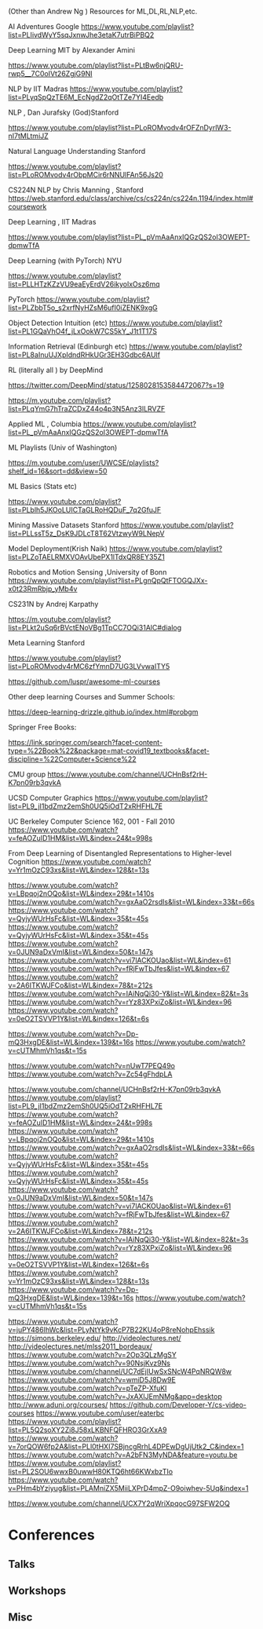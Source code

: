 
(Other than Andrew Ng )
Resources for ML,DL,RL,NLP,etc.

AI Adventures Google 
https://www.youtube.com/playlist?list=PLIivdWyY5sqJxnwJhe3etaK7utrBiPBQ2

Deep Learning MIT by Alexander Amini

https://www.youtube.com/playlist?list=PLtBw6njQRU-rwp5__7C0oIVt26ZgjG9NI

NLP by IIT Madras
https://www.youtube.com/playlist?list=PLyqSpQzTE6M_EcNgdZ2qOtTZe7YI4Eedb

NLP , Dan Jurafsky (God)Stanford

https://www.youtube.com/playlist?list=PLoROMvodv4rOFZnDyrlW3-nI7tMLtmiJZ

Natural Language Understanding Stanford

https://www.youtube.com/playlist?list=PLoROMvodv4rObpMCir6rNNUlFAn56Js20

CS224N NLP by Chris Manning , Stanford
https://web.stanford.edu/class/archive/cs/cs224n/cs224n.1194/index.html#coursework

Deep Learning , IIT Madras

https://www.youtube.com/playlist?list=PL_pVmAaAnxIQGzQS2oI3OWEPT-dpmwTfA

Deep Learning (with PyTorch) NYU

https://www.youtube.com/playlist?list=PLLHTzKZzVU9eaEyErdV26ikyolxOsz6mq

PyTorch
https://www.youtube.com/playlist?list=PLZbbT5o_s2xrfNyHZsM6ufI0iZENK9xgG

Object Detection Intuition (etc)
https://www.youtube.com/playlist?list=PL1GQaVhO4f_jLxOokW7CS5kY_J1t1T17S

Information Retrieval (Edinburgh etc)
https://www.youtube.com/playlist?list=PL8aInuUJXpIdndRHkUGr3EH3Gdbc6AUlf

RL (literally all ) by DeepMind

https://twitter.com/DeepMind/status/1258028153584472067?s=19

https://m.youtube.com/playlist?list=PLqYmG7hTraZCDxZ44o4p3N5Anz3lLRVZF

Applied ML , Columbia 
https://www.youtube.com/playlist?list=PL_pVmAaAnxIQGzQS2oI3OWEPT-dpmwTfA

ML Playlists (Univ of Washington)

https://m.youtube.com/user/UWCSE/playlists?shelf_id=16&sort=dd&view=50

ML Basics (Stats etc)

https://www.youtube.com/playlist?list=PLblh5JKOoLUICTaGLRoHQDuF_7q2GfuJF

Mining Massive Datasets  Stanford
https://www.youtube.com/playlist?list=PLLssT5z_DsK9JDLcT8T62VtzwyW9LNepV

Model Deployment(Krish Naik)
https://www.youtube.com/playlist?list=PLZoTAELRMXVOAvUbePX1lTdxQR8EY35Z1

Robotics and Motion Sensing ,University of Bonn
https://www.youtube.com/playlist?list=PLgnQpQtFTOGQJXx-x0t23RmRbjp_yMb4v

CS231N by Andrej Karpathy

https://m.youtube.com/playlist?list=PLkt2uSq6rBVctENoVBg1TpCC7OQi31AlC#dialog

Meta Learning Stanford

https://www.youtube.com/playlist?list=PLoROMvodv4rMC6zfYmnD7UG3LVvwaITY5

https://github.com/luspr/awesome-ml-courses

Other deep learning Courses and Summer Schools:

https://deep-learning-drizzle.github.io/index.html#probgm

Springer Free Books:

https://link.springer.com/search?facet-content-type=%22Book%22&package=mat-covid19_textbooks&facet-discipline=%22Computer+Science%22






CMU group
https://www.youtube.com/channel/UCHnBsf2rH-K7pn09rb3qvkA

UCSD Computer Graphics
https://www.youtube.com/playlist?list=PL9_jI1bdZmz2emSh0UQ5iOdT2xRHFHL7E

UC Berkeley Computer Science 162, 001 - Fall 2010
https://www.youtube.com/watch?v=feAOZuID1HM&list=WL&index=24&t=998s

From Deep Learning of Disentangled Representations to Higher-level Cognition
https://www.youtube.com/watch?v=Yr1mOzC93xs&list=WL&index=128&t=13s 

https://www.youtube.com/watch?v=LBpqoj2nOQo&list=WL&index=29&t=1410s
https://www.youtube.com/watch?v=gxAaO2rsdIs&list=WL&index=33&t=66s
https://www.youtube.com/watch?v=QyjyWUrHsFc&list=WL&index=35&t=45s
https://www.youtube.com/watch?v=QyjyWUrHsFc&list=WL&index=35&t=45s 
https://www.youtube.com/watch?v=0JUN9aDxVmI&list=WL&index=50&t=147s 
https://www.youtube.com/watch?v=vi7lACKOUao&list=WL&index=61 
https://www.youtube.com/watch?v=fRjFwTbJfes&list=WL&index=67 
https://www.youtube.com/watch?v=2A6ITKWJFCo&list=WL&index=78&t=212s
https://www.youtube.com/watch?v=IAiNqQi30-Y&list=WL&index=82&t=3s 
https://www.youtube.com/watch?v=rYz83XPxiZo&list=WL&index=96 
https://www.youtube.com/watch?v=0eO2TSVVP1Y&list=WL&index=126&t=6s


https://www.youtube.com/watch?v=Dp-mQ3HxgDE&list=WL&index=139&t=16s 
https://www.youtube.com/watch?v=cUTMhmVh1qs&t=15s 

https://www.youtube.com/watch?v=nUwT7PEQ49o
https://www.youtube.com/watch?v=Zc54gFhdpLA 






https://www.youtube.com/channel/UCHnBsf2rH-K7pn09rb3qvkA
https://www.youtube.com/playlist?list=PL9_jI1bdZmz2emSh0UQ5iOdT2xRHFHL7E
https://www.youtube.com/watch?v=feAOZuID1HM&list=WL&index=24&t=998s 
https://www.youtube.com/watch?v=LBpqoj2nOQo&list=WL&index=29&t=1410s
https://www.youtube.com/watch?v=gxAaO2rsdIs&list=WL&index=33&t=66s
https://www.youtube.com/watch?v=QyjyWUrHsFc&list=WL&index=35&t=45s
https://www.youtube.com/watch?v=QyjyWUrHsFc&list=WL&index=35&t=45s 
https://www.youtube.com/watch?v=0JUN9aDxVmI&list=WL&index=50&t=147s 
https://www.youtube.com/watch?v=vi7lACKOUao&list=WL&index=61 
https://www.youtube.com/watch?v=fRjFwTbJfes&list=WL&index=67 
https://www.youtube.com/watch?v=2A6ITKWJFCo&list=WL&index=78&t=212s
https://www.youtube.com/watch?v=IAiNqQi30-Y&list=WL&index=82&t=3s 
https://www.youtube.com/watch?v=rYz83XPxiZo&list=WL&index=96 
https://www.youtube.com/watch?v=0eO2TSVVP1Y&list=WL&index=126&t=6s 
https://www.youtube.com/watch?v=Yr1mOzC93xs&list=WL&index=128&t=13s 
https://www.youtube.com/watch?v=Dp-mQ3HxgDE&list=WL&index=139&t=16s 
https://www.youtube.com/watch?v=cUTMhmVh1qs&t=15s 


https://www.youtube.com/watch?v=juPY486IhWc&list=PLyNtYk9vKcP7B22KU4oP8reNohpEhssik 
https://simons.berkeley.edu/ 
http://videolectures.net/ 
http://videolectures.net/mlss2011_bordeaux/ 
https://www.youtube.com/watch?v=2Op3QLzMgSY 
https://www.youtube.com/watch?v=90NsjKvz9Ns
https://www.youtube.com/channel/UC7dEjIUwSxSNcW4PqNRQW8w 
https://www.youtube.com/watch?v=wmiD5J8Dw9E 
https://www.youtube.com/watch?v=pTeZP-XfuKI 
https://www.youtube.com/watch?v=JxAXlJEmNMg&app=desktop 
http://www.aduni.org/courses/ 
https://github.com/Developer-Y/cs-video-courses 
https://www.youtube.com/user/eaterbc
https://www.youtube.com/playlist?list=PL5Q2soXY2Zi8J58xLKBNFQFHRO3GrXxA9
https://www.youtube.com/watch?v=7orQOW6fp2A&list=PLl0tHXI7SBjncgRrhL4DPEwDgUjUtk2_C&index=1
https://www.youtube.com/watch?v=A2bFN3MyNDA&feature=youtu.be
https://www.youtube.com/playlist?list=PL2SOU6wwxB0uwwH80KTQ6ht66KWxbzTIo 
https://www.youtube.com/watch?v=PHm4bYziyug&list=PLAMniZX5MiiLXPrD4mpZ-O9oiwhev-5Uq&index=1

https://www.youtube.com/channel/UCX7Y2qWriXpqocG97SFW2OQ







# Conferences 
## Talks



## Workshops 



## Misc 

























































































































































































































































































































































































































































































































































































































































































































































































































































